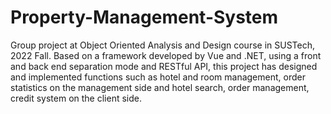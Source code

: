 # Property-Management-System
Group project at Object Oriented Analysis and Design course in SUSTech, 2022 Fall. Based on a framework developed by Vue and .NET, using a front and back end separation mode and RESTful API, this project has designed and implemented functions such as hotel and room management, order statistics on the management side and hotel search, order management, credit system on the client side.
